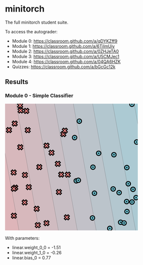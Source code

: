 # minitorch
The full minitorch student suite. 


To access the autograder: 

* Module 0: https://classroom.github.com/a/qDYKZff9
* Module 1: https://classroom.github.com/a/6TiImUiy
* Module 2: https://classroom.github.com/a/0ZHJeTA0
* Module 3: https://classroom.github.com/a/U5CMJec1
* Module 4: https://classroom.github.com/a/04QA6HZK
* Quizzes: https://classroom.github.com/a/bGcGc12k

## Results
### Module 0 - Simple Classifier
<img src='module_0.png'/>

With parameters:
- linear.weight_0_0 = -1.51
- linear.weight_1_0 = -0.26
- linear.bias_0 = 0.77